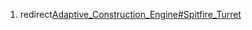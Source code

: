 1.  redirect[Adaptive_Construction_Engine#Spitfire_Turret](Adaptive_Construction_Engine#Spitfire_Turret "wikilink")